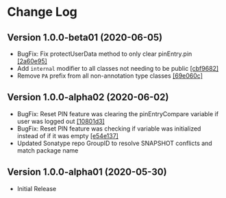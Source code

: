 # Change Log

## Version 1.0.0-beta01 (2020-06-05)
 - BugFix: Fix protectUserData method to only clear pinEntry.pin [[2a60e95]](https://github.com/05nelsonm/pin-authentication/commit/2a60e95fa231624d49804e4d57304826ec8fb6a3)
 - Add `internal` modifier to all classes not needing to be public [[cbf9682]](https://github.com/05nelsonm/pin-authentication/commit/cbf968286a4ebe9a92910ade4133c20194e00cc1)
 - Remove `PA` prefix from all non-annotation type classes [[69e060c]](https://github.com/05nelsonm/pin-authentication/commit/69e060cdba66cc118db73e4c4e8446b43a66cddd)

## Version 1.0.0-alpha02 (2020-06-02)
 - BugFix: Reset PIN feature was clearing the pinEntryCompare variable if user was logged out [[10801d3]](https://github.com/05nelsonm/pin-authentication/commit/10801d3af6ce19a11b1099068fbeebfee223ae69)
 - BugFix: Reset PIN feature was checking if variable was initialized instead of if it was empty [[e54e137]](https://github.com/05nelsonm/pin-authentication/commit/e54e1370cade9c73572e8f7e5a629eb6fb6e65fb)
 - Updated Sonatype repo GroupID to resolve SNAPSHOT conflicts and match package name

## Version 1.0.0-alpha01 (2020-05-30)

 - Initial Release